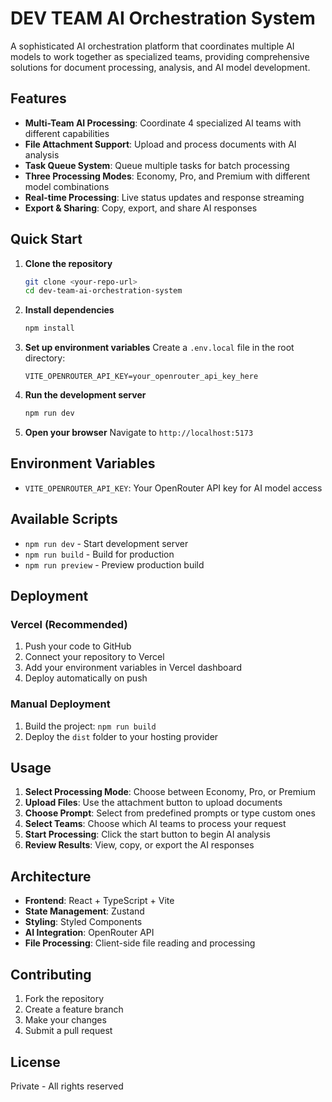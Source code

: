 # DEV TEAM AI Orchestration System

A sophisticated AI orchestration platform that coordinates multiple AI models to work together as specialized teams, providing comprehensive solutions for document processing, analysis, and AI model development.

## Features

- **Multi-Team AI Processing**: Coordinate 4 specialized AI teams with different capabilities
- **File Attachment Support**: Upload and process documents with AI analysis
- **Task Queue System**: Queue multiple tasks for batch processing
- **Three Processing Modes**: Economy, Pro, and Premium with different model combinations
- **Real-time Processing**: Live status updates and response streaming
- **Export & Sharing**: Copy, export, and share AI responses

## Quick Start

1. **Clone the repository**
   ```bash
   git clone <your-repo-url>
   cd dev-team-ai-orchestration-system
   ```

2. **Install dependencies**
   ```bash
   npm install
   ```

3. **Set up environment variables**
   Create a `.env.local` file in the root directory:
   ```env
   VITE_OPENROUTER_API_KEY=your_openrouter_api_key_here
   ```

4. **Run the development server**
   ```bash
   npm run dev
   ```

5. **Open your browser**
   Navigate to `http://localhost:5173`

## Environment Variables

- `VITE_OPENROUTER_API_KEY`: Your OpenRouter API key for AI model access

## Available Scripts

- `npm run dev` - Start development server
- `npm run build` - Build for production
- `npm run preview` - Preview production build

## Deployment

### Vercel (Recommended)

1. Push your code to GitHub
2. Connect your repository to Vercel
3. Add your environment variables in Vercel dashboard
4. Deploy automatically on push

### Manual Deployment

1. Build the project: `npm run build`
2. Deploy the `dist` folder to your hosting provider

## Usage

1. **Select Processing Mode**: Choose between Economy, Pro, or Premium
2. **Upload Files**: Use the attachment button to upload documents
3. **Choose Prompt**: Select from predefined prompts or type custom ones
4. **Select Teams**: Choose which AI teams to process your request
5. **Start Processing**: Click the start button to begin AI analysis
6. **Review Results**: View, copy, or export the AI responses

## Architecture

- **Frontend**: React + TypeScript + Vite
- **State Management**: Zustand
- **Styling**: Styled Components
- **AI Integration**: OpenRouter API
- **File Processing**: Client-side file reading and processing

## Contributing

1. Fork the repository
2. Create a feature branch
3. Make your changes
4. Submit a pull request

## License

Private - All rights reserved
